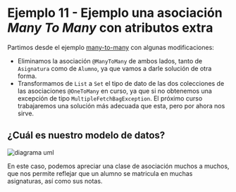 
# Ejemplo 11 - Ejemplo una asociación _Many To Many_ con atributos extra

Partimos desde el ejemplo [many-to-many](../ManyToMany/) con algunas modificaciones:

- Eliminamos la asociación `@ManyToMany` de ambos lados, tanto de `Asignatura` como de `Alumno`, ya que vamos a darle solución de otra forma.
- Transformamos de `List` a `Set` el tipo de dato de las dos colecciones de las asociaciones `@OneToMany` en curso, ya que si no obtenemos una excepción de tipo  `MultipleFetchBagException`. El próximo curso trabajaremos una solución más adecuada que esta, pero por ahora nos sirve.

## ¿Cuál es nuestro modelo de datos?

![diagrama uml](./uml.jpg) 

En este caso, podemos apreciar una clase de asociación muchos a muchos, que nos permite reflejar que un alumno se matricula en muchas asignaturas, así como sus notas.
